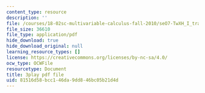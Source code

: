 ```yaml
---
content_type: resource
description: ''
file: /courses/18-02sc-multivariable-calculus-fall-2010/seO7-TwXH_I_transcript.pdf
file_size: 36610
file_type: application/pdf
hide_download: true
hide_download_original: null
learning_resource_types: []
license: https://creativecommons.org/licenses/by-nc-sa/4.0/
ocw_type: OCWFile
resourcetype: Document
title: 3play pdf file
uid: 81516d58-bcc1-46da-9dd8-46bc05b21d4d
---
```

